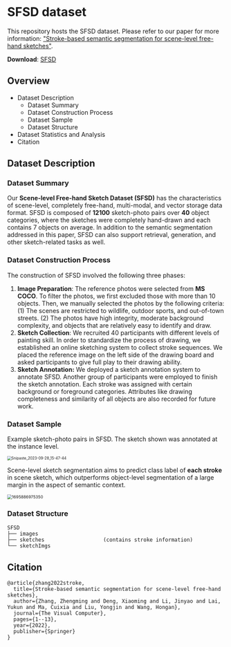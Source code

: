 # SFSD dataset

This repository hosts the SFSD dataset. Please refer to our paper for more information: ["Stroke-based semantic segmentation for scene-level free-hand sketches"](https://link.springer.com/article/10.1007/s00371-022-02731-8). 

**Download**: [SFSD](https://drive.google.com/drive/folders/1L8NlMzubCqz85iFRiOU2WwRrGHNCrmwv?usp=sharing)

## Overview

- Dataset Description
  - Dataset Summary
  - Dataset Construction Process
  - Dataset Sample
  - Dataset Structure
- Dataset Statistics and Analysis
- Citation

## Dataset Description

### Dataset Summary

Our **Scene-level Free-hand Sketch Dataset (SFSD)** has the characteristics of scene-level, completely free-hand, multi-modal, and vector storage data format. SFSD is composed of **12100** sketch-photo pairs over **40** object categories, where the sketches were completely hand-drawn and each contains 7 objects on average. In addition to the semantic segmentation addressed in this paper, SFSD can also support retrieval, generation, and other sketch-related tasks as well.

### Dataset Construction Process

The construction of SFSD involved the following three phases:

1. **Image Preparation**: The reference photos were selected from **MS COCO**. To filter the photos, we first excluded those with more than 10 objects. Then, we manually selected the photos by the following criteria: (1) The scenes are restricted to wildlife, outdoor sports, and out-of-town streets. (2) The photos have high integrity, moderate background complexity, and objects that are relatively easy to identify and draw.
2. **Sketch Collection**: We recruited 40 participants with different levels of painting skill. In order to standardize the process of drawing, we established an online sketching system to collect stroke sequences. We placed the reference image on the left side of the drawing board and asked participants to give full play to their drawing ability. 
3. **Sketch Annotation:** We deployed a sketch annotation system to annotate SFSD. Another group of participants were employed to finish the sketch annotation. Each stroke was assigned with certain background or foreground categories. Attributes like drawing completeness and similarity of all objects are also recorded for future work.

### Dataset Sample

Example sketch-photo pairs in SFSD. The sketch shown was annotated at the instance level. 

<img src="Snipaste_2023-09-28_15-47-44.png" alt="Snipaste_2023-09-28_15-47-44" style="zoom:60%;" />

Scene-level sketch segmentation aims to predict class label of **each stroke** in scene sketch, which outperforms object-level segmentation of a large margin in the aspect of semantic context.

<img src="1695886975350.png" alt="1695886975350" style="zoom:67%;" />

### Dataset Structure

```
SFSD
├── images
├── sketches		           (contains stroke information)
└── sketchImgs
```


## Citation

```
@article{zhang2022stroke,
  title={Stroke-based semantic segmentation for scene-level free-hand sketches},
  author={Zhang, Zhengming and Deng, Xiaoming and Li, Jinyao and Lai, Yukun and Ma, Cuixia and Liu, Yongjin and Wang, Hongan},
  journal={The Visual Computer},
  pages={1--13},
  year={2022},
  publisher={Springer}
}
```
